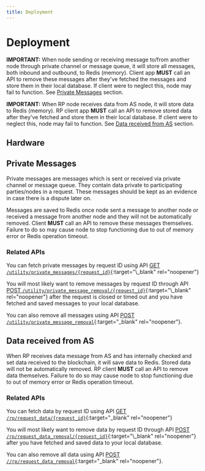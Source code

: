 ```yaml
---
title: Deployment
---
```


# Deployment

<div markdown="1" class="flash mb-3 flash-warn">

**IMPORTANT:** When node sending or receiving message to/from another node through private channel or message queue, it will store all messages, both inbound and outbound, to Redis (memory). Client app **MUST** call an API to remove these messages after they've fetched the messages and store them in their local database. If client were to neglect this, node may fail to function. See [Private Messages](/deployment.html#private-messages) section.

</div>

<div markdown="1" class="flash mb-3 flash-warn">

**IMPORTANT:** When RP node receives data from AS node, it will store data to Redis (memory). RP client app **MUST** call an API to remove stored data after they've fetched and store them in their local database. If client were to neglect this, node may fail to function. See [Data received from AS](/deployment.html#data-received-from-as) section.

</div>

## Hardware

## Private Messages

Private messages are messages which is sent or received via private channel or message queue. They contain data private to participating parties/nodes in a request. These messages should be kept as an evidence in case there is a dispute later on.

Messages are saved to Redis once node sent a message to another node or received a message from another node and they will not be automatically removed. Client **MUST** call an API to remove these messages themselves. Failure to do so may cause node to stop functioning due to out of memory error or Redis operation timeout.

### Related APIs

You can fetch private messages by request ID using API [GET `/utility/private_messages/{request_id}`](https://app.swaggerhub.com/apis/NDID/utility/3.0#/default/get_utility_private_messages__request_id_){:target="\_blank" rel="noopener"}

You will most likely want to remove messages by request ID through API [POST `/utility/private_message_removal/{request_id}`](https://app.swaggerhub.com/apis/NDID/utility/3.0#/default/post_utility_private_message_removal__request_id_){:target="\_blank" rel="noopener"} after the request is closed or timed out and you have fetched and saved messages to your local database.

You can also remove all messages using API [POST `/utility/private_message_removal`](https://app.swaggerhub.com/apis/NDID/utility/3.0#/default/post_utility_private_message_removal){:target="\_blank" rel="noopener"}.

## Data received from AS

When RP receives data message from AS and has internally checked and set data received to the blockchain, it will save data to Redis. Stored data will not be automatically removed. RP client **MUST** call an API to remove data themselves. Failure to do so may cause node to stop functioning due to out of memory error or Redis operation timeout.

### Related APIs

You can fetch data by request ID using API [GET `/rp/request_data/{request_id}`](https://app.swaggerhub.com/apis/NDID/relying_party_api/3.0#/default/get_request_data){:target="\_blank" rel="noopener"}

You will most likely want to remove data by request ID through API [POST `/rp/request_data_removal/{request_id}`](https://app.swaggerhub.com/apis/NDID/relying_party_api/3.0#/default/post_rp_request_data_removal__request_id_){:target="\_blank" rel="noopener"} after you have fetched and saved data to your local database.

You can also remove all data using API [POST `//rp/request_data_removal`](https://app.swaggerhub.com/apis/NDID/utility/3.0#/default/post_utility_private_message_removal){:target="\_blank" rel="noopener"}.
